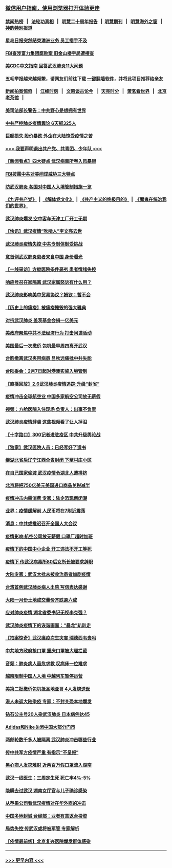 ### [微信用户指南，使用浏览器打开体验更佳](https://github.com/gfw-breaker/banned-news1/blob/master/indexes/wechat-guide.md?t=0)
#### [禁闻热榜](热点新闻.md?t=0)  &nbsp;&nbsp;|&nbsp;&nbsp; [法轮功真相](https://github.com/gfw-breaker/truth/blob/master/README.md?t=0) &nbsp;&nbsp;|&nbsp;&nbsp; [明慧二十周年报告](https://github.com/gfw-breaker/mh-reports/blob/master/README.md?t=0) &nbsp;&nbsp;|&nbsp;&nbsp;[明慧期刊](https://github.com/gfw-breaker/mh-qikan) &nbsp;&nbsp;|&nbsp;&nbsp; [明慧海外之窗](https://github.com/gfw-breaker/mh-news/blob/master/README.md?t=0) &nbsp;&nbsp;|&nbsp;&nbsp; [神韵特别报道](https://github.com/gfw-breaker/mh-news/blob/master/shenyun.md?t=0)
#### [星岛日报突然结束澳洲业务 员工措手不及](../pages/nsc413/n11849722.md?t=02070602) 
#### [FBI查涉富力集团腐败案 旧金山楼宇局遭搜查](../pages/nsc413/n11848419.md?t=02070602) 
#### [美CDC中文指南 回答武汉肺炎11大问题](../pages/nsc413/n11849703.md?t=02070602) 
#### 五毛举报越来越频繁，请网友们前往下载 [一键翻墙软件](https://github.com/gfw-breaker/ssr-accounts)，并将此项目推荐给亲友
#### [新闻拍案惊奇](https://github.com/gfw-breaker/banned-news1/blob/master/pages/link4.md) &nbsp;&nbsp;|&nbsp;&nbsp; [江峰时刻](https://github.com/gfw-breaker/banned-news1/blob/master/pages/link4.md) &nbsp;&nbsp;|&nbsp;&nbsp; [文昭谈古论今](https://github.com/gfw-breaker/banned-news1/blob/master/pages/link4.md) &nbsp;&nbsp;|&nbsp;&nbsp; [天亮时分](https://github.com/gfw-breaker/banned-news1/blob/master/pages/link4.md) &nbsp;&nbsp;|&nbsp;&nbsp; [萧茗看世界](https://github.com/gfw-breaker/banned-news1/blob/master/pages/link4.md) &nbsp;&nbsp;|&nbsp;&nbsp; [北京老茶馆](https://github.com/gfw-breaker/banned-news1/blob/master/pages/link4.md) &nbsp;&nbsp;|&nbsp;&nbsp; 
#### [美司法部长警告：中共野心是想拥有世界](../pages/nsc413/n11849769.md?t=02070602) 
#### [中共严控肺炎疫情舆论 6天抓325人](../pages/nsc413/n11849529.md?t=02070602) 
#### [巨额损失 股价暴跌 外企在大陆饱受疫情之苦](../pages/nsc413/n11849651.md?t=02070602) 
#### [>>> 我要声明退出共产党、共青团、少年队 <<<](https://github.com/begood0513/goodnews/blob/master/quit/letter.md) 
#### [【新闻看点】四大疑点 武汉病毒所卷入风暴眼](../pages/nsc413/n11849608.md?t=02070602) 
#### [FBI披露中共对美间谍威胁三大特点](../pages/nsc413/n11849700.md?t=02070602) 
#### [防武汉肺炎 各国对中国人入境管制措施一览](../pages/nsc413/n11838726.md?t=02070602) 
#### [《九评共产党》](https://github.com/begood0513/9ping.md/blob/master/README.md) &nbsp;|&nbsp; [《解体党文化》](../../../../jtdwh.md/blob/master/README.md)  &nbsp;|&nbsp; [《共产主义的终极目的》](../../../../gczydzjmd.md/blob/master/README.md) &nbsp;|&nbsp; [《魔鬼在统治我们的世界》](../../../../mgztzwmdsj.md/blob/master/README.md) 
#### [武汉肺炎爆发 空中客车天津工厂开工无期](../pages/nsc413/n11849634.md?t=02070602) 
#### [【快讯】武汉疫情“吹哨人”李文亮去世](../pages/nsc413/n11849459.md?t=02070602) 
#### [武汉肺炎疫情失控 中共专制体制受挑战](../pages/nsc413/n11849457.md?t=02070602) 
#### [意首例武汉肺炎患者来自中国 身份曝光](../pages/nsc413/n11849454.md?t=02070602) 
#### [【一线采访】方舱医院条件恶劣 患者情绪失控](../pages/nsc413/n11848910.md?t=02070602) 
#### [响应号召在家隔离 武汉家属怒诉有什么用？](../pages/nsc413/n11849412.md?t=02070602) 
#### [武汉肺炎影响美中贸易协议？姆钦：暂不会](../pages/nsc413/n11849497.md?t=02070602) 
#### [【历史上的瘟疫】被瘟疫摧毁的强大雅典](../pages/nsc413/n11849036.md?t=02070602) 
#### [对抗武汉肺炎 盖茨基金会捐一亿美元](../pages/nsc413/n11848953.md?t=02070602) 
#### [美政府聚焦中共不法经济行为 打击间谍活动](../pages/nsc413/n11849322.md?t=02070602) 
#### [美国最后一次撤侨 包机最早周四离开武汉](../pages/nsc413/n11849395.md?t=02070602) 
#### [台胞撤离武汉夹带病患 吕秋远痛批中共失能](../pages/nsc413/n11849153.md?t=02070602) 
#### [台陆委会：2月7日起对港澳实施入境管制](../pages/nsc413/n11848681.md?t=02070602) 
#### [【直播回放】2.6武汉肺炎疫情追踪:升级“封省”](../pages/nsc413/n11848948.md?t=02070602) 
#### [疫情冲击全球航空业 中国多家航空公司放无薪假](../pages/nsc413/n11849188.md?t=02070602) 
#### [视频：方舱医院入住现场 负责人：出事不负责](../pages/nsc413/n11845312.md?t=02070602) 
#### [武汉肺炎疫情肆虐 这些视频看了让人掉泪](../pages/nsc413/n11848904.md?t=02070602) 
#### [【十字路口】300记者进驻疫区 中共升级舆论战](../pages/nsc413/n11847578.md?t=02070602) 
#### [【独家】武汉医院人员：已经写好了遗书](../pages/nsc413/n11848942.md?t=02070602) 
#### [继湖北省后辽宁江西全省封闭 下至村庄小区](../pages/nsc413/n11848814.md?t=02070602) 
#### [在自己国家偷渡 武汉疫情令湖北人遭排挤](../pages/nsc413/n11848737.md?t=02070602) 
#### [北京将把750亿美元美国进口商品关税减半](../pages/nsc413/n11848896.md?t=02070602) 
#### [疫情冲击内需消费 专家：陆企恐现倒闭潮](../pages/nsc413/n11849265.md?t=02070602) 
#### [业界：疫情缓解前 人民币将在7附近震荡](../pages/nsc413/n11848445.md?t=02070602) 
#### [消息：中共或推迟召开全国人大会议](../pages/nsc413/n11848698.md?t=02070602) 
#### [疫情影响 航空公司放无薪假 口罩厂超时加班](../pages/nsc413/n11848173.md?t=02070602) 
#### [疫情下的中国中小企业 开工违法不开工等死](../pages/nsc413/n11848520.md?t=02070602) 
#### [疫情下 传武汉病毒所80后女所长被要求辞职](../pages/nsc413/n11842494.md?t=02070602) 
#### [大陆专家：武汉大批未被收治患者加剧疫情](../pages/nsc413/n11848163.md?t=02070602) 
#### [台湾首例武汉肺炎病人出院 写信表达感谢](../pages/nsc413/n11848408.md?t=02070602) 
#### [大陆一月份土地成交量价齐跌逾六成](../pages/nsc413/n11847770.md?t=02070602) 
#### [应对肺炎疫情 湖北省委书记无视李克强？](../pages/nsc413/n11848018.md?t=02070602) 
#### [武汉肺炎疫情下的诙谐画面：“暴龙”趴趴走](../pages/nsc413/n11848057.md?t=02070602) 
#### [【拍案惊奇】武汉瘟疫次生灾害 瑞德西韦贵吗](../pages/nsc413/n11847587.md?t=02070602) 
#### [中共地方政府抢口罩 重庆口罩被大理拦截](../pages/nsc413/n11848150.md?t=02070602) 
#### [音频：肺炎病人垂危求救 叹病床一位难求](../pages/nsc413/n11847883.md?t=02070602) 
#### [越南限制中国人入境 中越列车暂停运营](../pages/nsc413/n11847844.md?t=02070602) 
#### [美第二批撤侨包机抵圣地亚哥 4人发烧送医](../pages/nsc413/n11847923.md?t=02070602) 
#### [港人未返大陆染疫 专家：不封关恐本地爆发](../pages/nsc413/n11848021.md?t=02070602) 
#### [钻石公主号20人染武汉肺炎 日本病例达45](../pages/nsc413/n11847823.md?t=02070602) 
#### [Adidas和Nike关闭中国大部分门市](../pages/nsc413/n11847720.md?t=02070602) 
#### [两邮轮数千多人被隔离 武汉肺炎冲击哪些行业](../pages/nsc413/n11847456.md?t=02070602) 
#### [传中共军方疫情严重 有指示“不呈报”](../pages/nsc413/n11847828.md?t=02070602) 
#### [黑心商人发灾难财 近两百万假口罩流入湖南](../pages/nsc413/n11847794.md?t=02070602) 
#### [武汉一线医生：三周定生死 死亡率4%-5%](../pages/nsc413/n11847780.md?t=02070602) 
#### [隐瞒去过武汉 湖南女厅官与儿子确诊感染](../pages/nsc413/n11847669.md?t=02070602) 
#### [从苹果公司看武汉疫情对在华外商的冲击](../pages/nsc413/n11847586.md?t=02070602) 
#### [中国多地封城 台经部：业者有意返台投资](../pages/nsc413/n11847732.md?t=02070602) 
#### [局势失控 传武汉或将被军管 专家解析](../pages/nsc413/n11847458.md?t=02070602) 
#### [【疫情最前线】北京复兴医院爆发群体感染](../pages/nsc413/n11847626.md?t=02070602) 

----
#### [ >>> 更早内容 <<< ](../indexes/nsc413-earlier.md)
